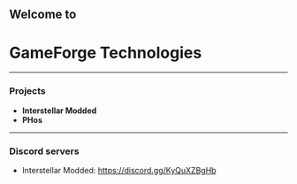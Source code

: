 ## Welcome to
# GameForge Technologies
***
### Projects
- **Interstellar Modded**
- **PHos**
***
### Discord servers
- Interstellar Modded: https://discord.gg/KyQuXZBgHb
